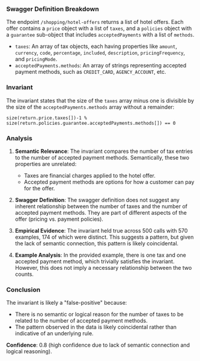 ### Swagger Definition Breakdown

The endpoint `/shopping/hotel-offers` returns a list of hotel offers. Each offer contains a `price` object with a list of `taxes`, and a `policies` object with a `guarantee` sub-object that includes `acceptedPayments` with a list of `methods`.

- `taxes`: An array of tax objects, each having properties like `amount`, `currency`, `code`, `percentage`, `included`, `description`, `pricingFrequency`, and `pricingMode`.
- `acceptedPayments.methods`: An array of strings representing accepted payment methods, such as `CREDIT_CARD`, `AGENCY_ACCOUNT`, etc.

### Invariant

The invariant states that the size of the `taxes` array minus one is divisible by the size of the `acceptedPayments.methods` array without a remainder:

`size(return.price.taxes[])-1 % size(return.policies.guarantee.acceptedPayments.methods[]) == 0`

### Analysis

1. **Semantic Relevance**: The invariant compares the number of tax entries to the number of accepted payment methods. Semantically, these two properties are unrelated:
   - Taxes are financial charges applied to the hotel offer.
   - Accepted payment methods are options for how a customer can pay for the offer.

2. **Swagger Definition**: The swagger definition does not suggest any inherent relationship between the number of taxes and the number of accepted payment methods. They are part of different aspects of the offer (pricing vs. payment policies).

3. **Empirical Evidence**: The invariant held true across 500 calls with 570 examples, 174 of which were distinct. This suggests a pattern, but given the lack of semantic connection, this pattern is likely coincidental.

4. **Example Analysis**: In the provided example, there is one tax and one accepted payment method, which trivially satisfies the invariant. However, this does not imply a necessary relationship between the two counts.

### Conclusion

The invariant is likely a "false-positive" because:
- There is no semantic or logical reason for the number of taxes to be related to the number of accepted payment methods.
- The pattern observed in the data is likely coincidental rather than indicative of an underlying rule.

**Confidence**: 0.8 (high confidence due to lack of semantic connection and logical reasoning).
